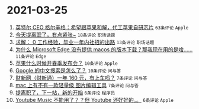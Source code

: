 # 2021-03-25

1. [英特尔 CEO 格尔辛格：希望跟苹果和解，代工苹果自研芯片](https://www.v2ex.com/t/764844) `63条评论` `Apple`
1. [今天提离职了，有点紧张~](https://www.v2ex.com/t/764849) `18条评论` `职场话题`
1. [求解： 0 工作经验，毕业一年内社招的出路](https://www.v2ex.com/t/764859) `13条评论` `职场话题`
1. [为什么 Microsoft Edge 没有提供 macos 的版本下载？那我现在用的是啥......](https://www.v2ex.com/t/764855) `11条评论` `Edge`
1. [苹果什么时候开春季发布会？](https://www.v2ex.com/t/764865) `10条评论` `Apple`
1. [Google 的中文搜索是怎么了？](https://www.v2ex.com/t/764850) `10条评论` `问与答`
1. [财新网（财新通）一年 160 元，有上车吗？](https://www.v2ex.com/t/764864) `7条评论` `问与答`
1. [mac 上有不有一款轻量级 图片编辑工具](https://www.v2ex.com/t/764846) `7条评论` `问与答`
1. [提离职了，下一站，新的开始](https://www.v2ex.com/t/764874) `6条评论` `程序员`
1. [Youtube Music 不能用了？？但 Youtube 还好好的。。](https://www.v2ex.com/t/764868) `6条评论` `Apple`
